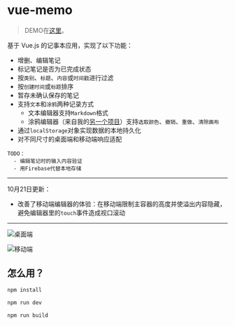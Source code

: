 # vue-memo

> DEMO在[这里](https://youknowznm.github.io/demos/vue_memo/)。

基于 Vue.js 的记事本应用，实现了以下功能：
  - 增删、编辑笔记
  - 标记笔记是否为已完成状态
  - 按`类别`、`标题`、`内容`或`时间戳`进行过滤
  - 按`创建时间`或`标题`排序
  - 暂存未确认保存的笔记
  - 支持`文本`和`涂鸦`两种记录方式
    * 文本编辑器支持`Markdown`格式
    * 涂鸦编辑器（来自我的[另一个项目](https://github.com/youknowznm/paint)）支持`选取颜色`、`撤销`、`重做`、`清除画布`
  - 通过`localStorage`对象实现数据的本地持久化
  - 对不同尺寸的桌面端和移动端响应适配

```  
TODO：
  - 编辑笔记时的输入内容验证
  - 用Firebase代替本地存储
```

---

10月21日更新：
  - 改善了移动端编辑器的体验：在移动端限制主容器的高度并使溢出内容隐藏，避免编辑器里的`touch`事件造成视口滚动

---
  
![桌面端](https://github.com/youknowznm/youknowznm.github.io/blob/master/hehehe/desktop.png)

![移动端](https://github.com/youknowznm/youknowznm.github.io/blob/master/hehehe/mobile.png)


## 怎么用？

``` bash
npm install

npm run dev

npm run build
```
